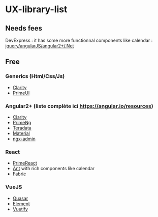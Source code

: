 # UX-library-list

## Needs fees
DevExpress : it has some more functionnal components like calendar : [jquery/angularJS/angular2+/.Net](https://js.devexpress.com/Demos/WidgetsGallery/)

## Free
### Generics (Html/Css/Js)

 * [Clarity](https://vmware.github.io/clarity/documentation)
 * [PrimeUI](https://www.primefaces.org/primeui/)
 
### Angular2+ (liste complète ici https://angular.io/resources)

 * [Clarity](https://vmware.github.io/clarity/documentation)
 * [PrimeNg](https://www.primefaces.org/primeng/#/)
 * [Teradata](https://teradata.github.io/covalent/#/components)
 * [Material](https://material.angular.io/components)
 * [ngx-admin](https://github.com/akveo/ngx-admin)
 
### React

 * [PrimeReact](https://www.primefaces.org/primereact/#/)
 * [Ant](https://ant.design/) with rich components like calendar
 * [Fabric](https://developer.microsoft.com/en-us/fabric#/components/detailslist)
 
### VueJS

 * [Quasar](http://quasar-framework.org/components/)
 * [Element](http://element.eleme.io/#/en-US/component/)
 * [Vuetify](https://vuetifyjs.com/vuetify/quick-start)
